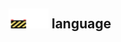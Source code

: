## <img src="../../.gitbook/assets/unknown.png" width="32" height="32" /><img src="../../.gitbook/assets/base.png" width="32" height="32" /> language

